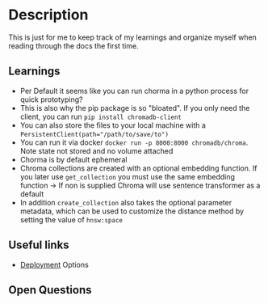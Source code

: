 # Description

This is just for me to keep track of my learnings and organize myself when reading through the docs the first time.

## Learnings

- Per Default it seems like you can run chorma in a python process for quick prototyping?
- This is also why the pip package is so "bloated". If you only need the client, you can run `pip install chromadb-client`
- You can also store the files to your local machine with a `PersistentClient(path="/path/to/save/to")`
- You can run it via docker `docker run -p 8000:8000 chromadb/chroma`. Note state not stored and no volume attached
- Chorma is by default ephemeral
- Chroma collections are created with an optional embedding function. If you later use `get_collection` you must use the same embedding function -> If non is supplied Chroma will use sentence transformer as a default
- In addition `create_collection` also takes the optional parameter metadata, which can be used to customize the distance method by setting the value of `hnsw:space`



## Useful links
- [Deployment](https://docs.trychroma.com/deployment) Options
## Open Questions